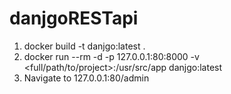 # danjgoRESTapi

1. docker build -t danjgo:latest .
2. docker run --rm -d -p 127.0.0.1:80:8000 -v <full/path/to/project>:/usr/src/app danjgo:latest
3. Navigate to 127.0.0.1:80/admin
